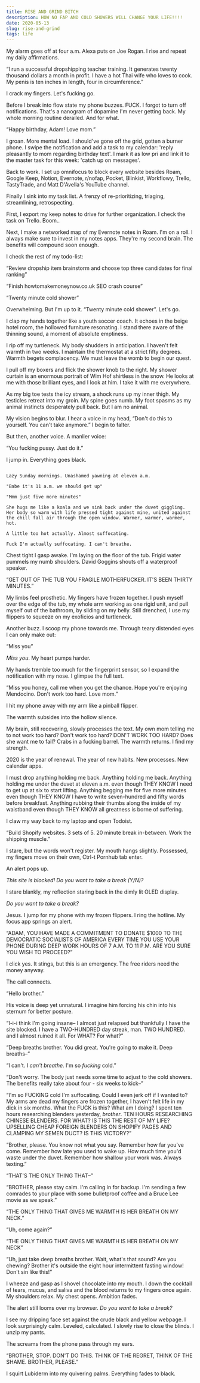 ```yaml
---
title: RISE AND GRIND BITCH
description: HOW NO FAP AND COLD SHOWERS WILL CHANGE YOUR LIFE!!!! 
date: 2020-05-13
slug: rise-and-grind
tags: life
---
```


My alarm goes off at four a.m. Alexa puts on Joe Rogan. I rise and repeat my daily affirmations.  

“I run a successful dropshipping teacher training. It generates twenty thousand dollars a month in profit. I have a hot Thai wife who loves to cook. My penis is ten inches in length, four in circumference.”  

I crack my fingers. Let's fucking go.  

Before I break into flow state my phone buzzes. FUCK. I forgot to turn off notifications. That's a nanogram of dopamine I'm never getting back. My whole morning routine derailed. And for what.  

“Happy birthday, Adam! Love mom.”  

I groan. More mental load. I should've gone off the grid, gotten a burner phone. I swipe the notification and add a task to my calendar: 'reply pleasantly to mom regarding birthday text'. I mark it as low pri and link it to the master task for this week: 'catch up on messages'.  

Back to work. I set up omnifocus to block every website besides Roam, Google Keep, Notion, Evernote, r/nofap, Pocket, Blinkist, Workflowy, Trello, TastyTrade, and Matt D'Avella's YouTube channel.  

Finally I sink into my task list. A frenzy of re-prioritizing, triaging, streamlining, retrospecting.  

First, I export my keep notes to drive for further organization. I check the task on Trello. Boom..  

Next, I make a networked map of my Evernote notes in Roam. I'm on a roll. I always make sure to invest in my notes apps. They're my second brain. The benefits will compound soon enough.  

I check the rest of my todo-list:  

“Review dropship item brainstorm and choose top three candidates for final ranking”  

“Finish howtomakemoneynow.co.uk SEO crash course”  

“Twenty minute cold shower”  

Overwhelming. But I'm up to it. “Twenty minute cold shower”. Let's go.  

I clap my hands together like a youth soccer coach. It echoes in the beige hotel room, the hollowed furniture resonating. I stand there aware of the thinning sound, a moment of absolute emptiness.  

I rip off my turtleneck. My body shudders in anticipation. I haven't felt warmth in two weeks. I maintain the thermostat at a strict fifty degrees. Warmth begets complacency. We must leave the womb to begin our quest.  

I pull off my boxers and flick the shower knob to the right. My shower curtain is an enormous portrait of Wim Hof shirtless in the snow. He looks at me with those brilliant eyes, and I look at him. I take it with me everywhere.  

As my big toe tests the icy stream, a shock runs up my inner thigh. My testicles retreat into my groin. My spine goes numb. My foot spasms as my animal instincts desperately pull back. But I am no animal.   

My vision begins to blur. I hear a voice in my head, “Don't do this to yourself. You can't take anymore.” I begin to falter.  

But then, another voice. A manlier voice: 

“You fucking pussy. Just do it.”  

I jump in. Everything goes black.  

~~~  

Lazy Sunday mornings. Unashamed yawning at eleven a.m.  

"Babe it's 11 a.m. we should get up"

"Mmm just five more minutes"

She hugs me like a koala and we sink back under the duvet giggling. Her body so warm with life pressed tight against mine, united against the chill fall air through the open window. Warmer, warmer, warmer, hot.

A little too hot actually. Almost suffocating. 

Fuck I'm actually suffocating. I can't breathe.  

~~~  

Chest tight I gasp awake. I'm laying on the floor of the tub. Frigid water pummels my numb shoulders. David Goggins shouts off a waterproof speaker.  

“GET OUT OF THE TUB YOU FRAGILE MOTHERFUCKER. IT'S BEEN THIRTY MINUTES.”  

My limbs feel prosthetic. My fingers have frozen together. I push myself over the edge of the tub, my whole arm working as one rigid unit, and pull myself out of the bathroom, by sliding on my belly. Still drenched, I use my flippers to squeeze on my exoficios and turtleneck.  

Another buzz. I scoop my phone towards me. Through teary distended eyes I can only make out:  

“Miss you”  

*Miss you*. My heart pumps harder.  

My hands tremble too much for the fingerprint sensor, so I expand the notification with my nose. I glimpse the full text.  

“Miss you honey, call me when you get the chance. Hope you're enjoying Mendocino. Don't work too hard. Love mom.”  

I hit my phone away with my arm like a pinball flipper.  

The warmth subsides into the hollow silence.  

My brain, still recovering, slowly processes the text. My own mom telling me to not work too hard? Don't work too hard? DON'T WORK TOO HARD? Does she want me to fail? Crabs in a fucking barrel. The warmth returns. I find my strength.  

2020 is the year of renewal. The year of new habits. New processes. New calendar apps.  

I must drop anything holding me back. Anything holding me back. Anything holding me under the duvet at eleven a.m. even though THEY KNOW I need to get up at six to start lifting. Anything begging me for five more minutes even though THEY KNOW I have to write seven-hundred and fifty words before breakfast. Anything rubbing their thumbs along the inside of my waistband even though THEY KNOW all greatness is borne of suffering.  

I claw my way back to my laptop and open Todoist.  

“Build Shopify websites. 3 sets of 5. 20 minute break in-between. Work the shipping muscle.”  

I stare, but the words won't register. My mouth hangs slightly. Possessed, my fingers move on their own, Ctrl-t Pornhub tab enter.  

An alert pops up.  

*This site is blocked! Do you want to take a break (Y/N)?*  

I stare blankly, my reflection staring back in the dimly lit OLED display.  

*Do you want to take a break?*  

Jesus. I jump for my phone with my frozen flippers. I ring the hotline. My focus app springs an alert.  

“ADAM, YOU HAVE MADE A COMMITMENT TO DONATE $1000 TO THE DEMOCRATIC SOCIALISTS OF AMERICA EVERY TIME YOU USE YOUR PHONE DURING DEEP WORK HOURS OF 7 A.M. TO 11 P.M. ARE YOU SURE YOU WISH TO PROCEED?”  

I click yes. It stings, but this is an emergency. The free riders need the money anyway.  

The call connects.  

“Hello brother.”  

His voice is deep yet unnatural. I imagine him forcing his chin into his sternum for better posture.  

“I-i-i think I'm going insane– I almost just relapsed but thankfully I have the site blocked. I have a TWO-HUNDRED day streak, man. TWO HUNDRED. and I almost ruined it all. For WHAT? For what?”  

“Deep breaths brother. You did great. You're going to make it. Deep breaths–”  

“I can't. I *can't breathe.* I'm so *fucking* cold.”  

“Don't worry. The body just needs some time to adjust to the cold showers. The benefits really take about four - six weeks to kick–”  

“I'm so FUCKING cold I'm suffocating. Could I even jerk off if I wanted to? My arms are dead my fingers are frozen together, I haven't felt life in my dick in six months. What the FUCK is this? What am I doing? I spent ten hours researching blenders yesterday, *brother*. TEN HOURS RESEARCHING CHINESE BLENDERS. FOR WHAT? IS THIS THE REST OF MY LIFE? UPSELLING CHEAP FOREIGN BLENDERS ON SHOPIFY PAGES AND CLAMPING MY SEMEN DUCT? IS THIS VICTORY?”  

“Brother, please. You know not what you say. Remember how far you've come. Remember how late you used to wake up. How much time you'd waste under the duvet. Remember how shallow your work was. Always texting.”  

“THAT'S THE ONLY THING THAT–”  

“BROTHER, please stay calm. I'm calling in for backup. I'm sending a few comrades to your place with some bulletproof coffee and a Bruce Lee movie as we speak.”  

“THE ONLY THING THAT GIVES ME WARMTH IS HER BREATH ON MY NECK.”  

“Uh, come again?”  

“THE ONLY THING THAT GIVES ME WARMTH IS HER BREATH ON MY NECK”  

“Uh, just take deep breaths brother. Wait, what's that sound? Are you chewing? Brother it's outside the eight hour intermittent fasting window! Don't sin like this!”  

I wheeze and gasp as I shovel chocolate into my mouth. I down the cocktail of tears, mucus, and saliva and the blood returns to my fingers once again. My shoulders relax. My chest opens. Ambition fades.  

The alert still looms over my browser. *Do you want to take a break?*  

I see my dripping face set against the crude black and yellow webpage. I look surprisingly calm. Leveled, calculated. I slowly rise to close the blinds. I unzip my pants.  

The screams from the phone pass through my ears.  

“BROTHER, STOP. DON'T DO THIS. THINK OF THE REGRET, THINK OF THE SHAME. BROTHER, PLEASE.”  

I squirt Lubiderm into my quivering palms. Everything fades to black.  

